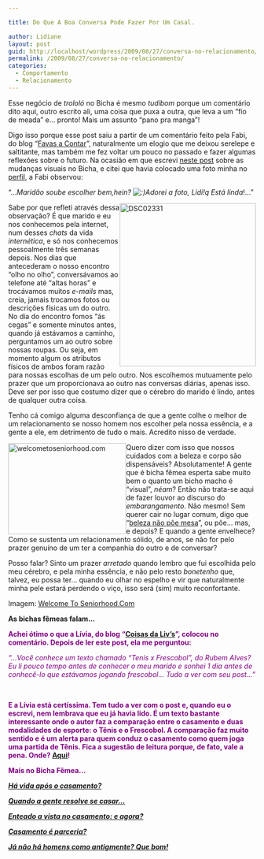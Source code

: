 ```yaml
---

title: Do Que A Boa Conversa Pode Fazer Por Um Casal.

author: Lidiane
layout: post
guid: http://localhost/wordpress/2009/08/27/conversa-no-relacionamento/
permalink: /2009/08/27/conversa-no-relacionamento/
categories:
  - Comportamento
  - Relacionamento
---
```

Esse negócio de _trololó_ no Bicha é mesmo _tudibom_ porque um comentário dito aqui, outro escrito ali, uma coisa que puxa a outra, que leva a um “fio de meada” e… pronto! Mais um assunto “pano pra manga”!

Digo isso porque esse post saiu a partir de um comentário feito pela Fabi, do blog “<a href="http://favasdesign.blogspot.com/" target="_blank">Favas a Contar</a>”, naturalmente um elogio que me deixou serelepe e saltitante, mas também me fez voltar um pouco no passado e fazer algumas reflexões sobre o futuro. Na ocasião em que escrevi [neste post](http://www.trololodemulher.com.br/2009/08/17/dos-comentrios-sobre-o-aspecto-visual-do-bicha/) sobre as mudanças visuais no Bicha, e citei que havia colocado uma foto minha no [perfil](http://www.trololodemulher.com.br/about/), a Fabi observou:

“…_Maridão soube escolher bem,hein?  ![:)](https://s-ssl.wordpress.com/wp-includes/images/smilies/icon_smile.gif)Adorei a foto, Lidi!q Está linda_!…”

[<img style="display: inline; margin-left: 0; margin-right: 0; border-width: 0;" title="DSC02331" src="http://www.trololodemulher.com.br/blog/wp-content/uploads/2009/08/dsc02331_thumb.jpg" border="0" alt="DSC02331" width="277" height="331" align="right" />](http://www.trololodemulher.com.br/blog/wp-content/uploads/2009/08/dsc02331.jpg) Sabe por que refleti através dessa observação? É que marido e eu nos conhecemos pela internet, num desses _chats_ da vida _internética_, e só nos conhecemos pessoalmente três semanas depois. Nos dias que antecederam o nosso encontro “olho no olho”, conversávamos ao telefone até “altas horas” e trocávamos muitos _e-mails_ mas, creia, jamais trocamos fotos ou descrições físicas um do outro. No dia do encontro fomos “ás cegas” e somente minutos antes, quando já estávamos a caminho, perguntamos um ao outro sobre nossas roupas. Ou seja, em momento algum os atributos físicos de ambos foram razão para nossas escolhas de um pelo outro. Nos escolhemos mutuamente pelo prazer que um proporcionava ao outro nas conversas diárias, apenas isso. Deve ser por isso que costumo dizer que o cérebro do marido é lindo, antes de qualquer outra coisa.

Tenho cá comigo alguma desconfiança de que a gente colhe o melhor de um relacionamento se nosso homem nos escolher pela nossa essência, e a gente a ele, em detrimento de tudo o mais. Acredito nisso de verdade.

[<img style="display: inline; margin-left: 0; margin-right: 0; border-width: 0;" title="welcometoseniorhood.com" src="http://www.trololodemulher.com.br/blog/wp-content/uploads/2009/08/welcometoseniorhood-com_thumb.jpg" border="0" alt="welcometoseniorhood.com" width="240" height="185" align="left" />](http://www.trololodemulher.com.br/blog/wp-content/uploads/2009/08/welcometoseniorhood-com.jpg) Quero dizer com isso que nossos cuidados com a beleza e corpo são dispensáveis? Absolutamente! A gente que é bicha fêmea esperta sabe muito bem o quanto um bicho macho é “visual”, _néam_? Então não trata-se aqui de fazer louvor ao discurso do _embarangamento_. Não mesmo! Sem querer cair no lugar comum, digo que “[beleza não põe mesa](http://www.corporativismofeminino.com/2008/11/chique-ser-inteligente.html)”, ou põe… mas, e depois? E quando a gente envelhece? Como se sustenta um relacionamento sólido, de anos, se não for pelo prazer genuíno de um ter a companhia do outro e de conversar?

Posso falar? Sinto um prazer _arretado_ quando lembro que fui escolhida pelo meu cérebro, e pela minha essência, e não pelo resto _bonetenho_ que, talvez, eu possa ter… quando eu olhar no espelho e vir que naturalmente minha pele estará perdendo o viço, isso será (sim) muito reconfortante.

Imagem: <a href="http://www.welcometoseniorhood.com/home" target="_blank">Welcome To Seniorhood.Com</a>

**As bichas fêmeas falam&#8230;**

<span style="color: #800080;">**Achei ótimo o que a Lívia, do blog “<a href="http://coisasdelivs.blogspot.com/" target="_blank">Coisas da Liv’s</a>”, colocou no comentário. Depois de ler este post, ela me perguntou:**</span>

<span style="color: #800080;"><em>“&#8230;Você conhece um texto chamado &#8220;Tenis x Frescobol&#8221;, do Rubem Alves? Eu li pouco tempo antes de conhecer o meu marido e sonhei 1 dia antes de conhecê-lo que estávamos jogando frescobol&#8230; </em><em>Tudo a ver com seu post&#8230;”</em></span>

_<span style="color: #800080;"> </span>_

<span style="color: #800080;">**E a Lívia está certíssima. Tem tudo a ver com o post e, quando eu o escrevi, nem lembrava que eu já havia lido. É um texto bastante interessante onde o autor faz a comparação entre o casamento e duas modalidades de esporte: o Tênis e o Frescobol. A comparação faz muito sentido e é um alerta para quem conduz o casamento como quem joga uma partida de Tênis. Fica a sugestão de leitura porque, de fato, vale a pena. Onde? <a href="http://www.rubemalves.com.br/tenisfrescobol.htm" target="_blank">Aqui</a>!**</span>

<span style="color: #800080;">**Mais no Bicha Fêmea&#8230;**</span>

<span style="color: #800080;">**<em><a href="http://www.trololodemulher.com.br/2010/06/30/casamento-2/" target="_self">Há vida após o casamento?</a></em>**</span>

<span style="color: #800080;">**<em><a href="http://www.trololodemulher.com.br/2010/05/14/casamento/" target="_self">Quando a gente resolve se casar&#8230;</a></em>**</span>

<span style="color: #800080;">**<em><a href="http://www.trololodemulher.com.br/2010/05/12/enteado-casamento/" target="_self">Enteado a vista no casamento: e agora?</a></em>**</span>

<span style="color: #800080;">**<em><a href="http://www.trololodemulher.com.br/2009/11/04/casamento-parceria/" target="_self">Casamento é parceria?</a></em>**</span>

<span style="color: #800080;">**<em><a href="http://www.trololodemulher.com.br/2009/10/05/comportamento-masculino/" target="_self">Já não há homens como antigmente? Que bom!</a></em>**</span>
